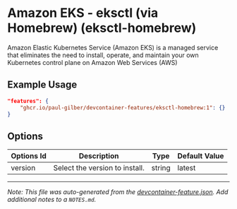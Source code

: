 
# Amazon EKS - eksctl (via Homebrew) (eksctl-homebrew)

Amazon Elastic Kubernetes Service (Amazon EKS) is a managed service that eliminates the need to install, operate, and maintain your own Kubernetes control plane on Amazon Web Services (AWS)

## Example Usage

```json
"features": {
    "ghcr.io/paul-gilber/devcontainer-features/eksctl-homebrew:1": {}
}
```

## Options

| Options Id | Description | Type | Default Value |
|-----|-----|-----|-----|
| version | Select the version to install. | string | latest |



---

_Note: This file was auto-generated from the [devcontainer-feature.json](https://github.com/paul-gilber/devcontainer-features/blob/main/src/eksctl-homebrew/devcontainer-feature.json).  Add additional notes to a `NOTES.md`._
